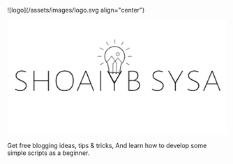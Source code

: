 ![logo](/assets/images/logo.svg align="center")


![sysa](/assets/images/sysa.png)        

Get free blogging ideas, tips & tricks, And learn how to develop some simple scripts as a beginner.
